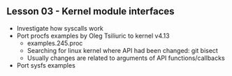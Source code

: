 ## Lesson 03 - Kernel module interfaces

* Investigate how syscalls work
* Port procfs examples by Oleg Tsiliuric to kernel v4.13
  * examples.245.proc
  * Searching for linux kernel where API had been changed: git bisect
  * Usually changes are related to arguments of API functions/callbacks
* Port sysfs examples
